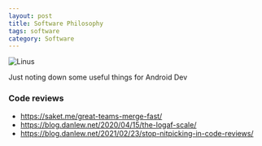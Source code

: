 ```yaml
---
layout: post
title: Software Philosophy
tags: software
category: Software
---
```

![Linus](https://external-content.duckduckgo.com/iu/?u=https%3A%2F%2Fwww.azquotes.com%2Fpicture-quotes%2Fquote-a-computer-is-like-air-conditioning-it-becomes-useless-when-you-open-windows-linus-torvalds-75-52-76.jpg&f=1&nofb=1)

Just noting down some useful things for Android Dev

### Code reviews ###
* https://saket.me/great-teams-merge-fast/
* https://blog.danlew.net/2020/04/15/the-logaf-scale/
* https://blog.danlew.net/2021/02/23/stop-nitpicking-in-code-reviews/